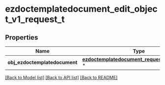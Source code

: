 # ezdoctemplatedocument_edit_object_v1_request_t

## Properties
Name | Type | Description | Notes
------------ | ------------- | ------------- | -------------
**obj_ezdoctemplatedocument** | [**ezdoctemplatedocument_request_compound_t**](ezdoctemplatedocument_request_compound.md) \* |  | 

[[Back to Model list]](../README.md#documentation-for-models) [[Back to API list]](../README.md#documentation-for-api-endpoints) [[Back to README]](../README.md)


